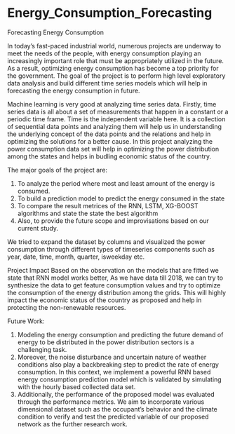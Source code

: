 # Energy_Consumption_Forecasting
Forecasting Energy Consumption


In today’s fast-paced industrial world, numerous projects are underway to meet the needs of the people, with
energy consumption playing an increasingly important role that must be appropriately utilized in the future.
As a result, optimizing energy consumption has become a top priority for the government. The goal of the
project is to perform high level exploratory data analysis and build different time series models which will
help in forecasting the energy consumption in future.

Machine learning is very good at analyzing time series data. Firstly, time series data is all about a set of
measurements that happen in a constant or a periodic time frame. Time is the independent variable here. It is
a collection of sequential data points and analyzing them will help us in understanding the underlying concept
of the data points and the relations and help in optimizing the solutions for a better cause. In this project
analyzing the power consumption data set will help in optimizing the power distribution among the states and
helps in budling economic status of the country.

The major goals of the project are:
1. To analyze the period where most and least amount of the energy is consumed.
2. To build a prediction model to predict the energy consumed in the state
3. To compare the result metrices of the RNN, LSTM, XG-BOOST algorithms and state the state the
best algorithm
4. Also, to provide the future scope and improvisations based on our current study.

We tried to expand the dataset by columns and visualized the power consumption through different types of
timeseries components such as year, date, time, month, quarter, isweekday etc.


Project Impact
Based on the observation on the models that are fitted we state that RNN model works better, As we have
data till 2018, we can try to synthesize the data to get feature consumption values and try to optimize the
consumption of the energy distribution among the grids. This will highly impact the economic status of the
country as proposed and help in protecting the non-renewable resources.


Future Work:
1. Modeling the energy consumption and predicting the future demand of energy to be distributed in
the power distribution sectors is a challenging task.
2. Moreover, the noise disturbance and uncertain nature of weather conditions also play a
backbreaking step to predict the rate of energy consumption. In this context, we implement a
powerful RNN based energy consumption prediction model which is validated by simulating with
the hourly based collected data set.
3. Additionally, the performance of the proposed model was evaluated through the performance
metrics. We aim to incorporate various dimensional dataset such as the occupant’s behavior and
the climate condition to verify and test the predicted variable of our proposed network as the further
research work.
